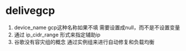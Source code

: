 # delivegcp

1. device_name gcp这种名称如果不填 需要设置成null，而不是不设置变量
2. 通过 ip_cidr_range 形式来指定辅助ip
3. 谷歌没有容灾组的概念 通过实例组来进行自动修复和负载均衡